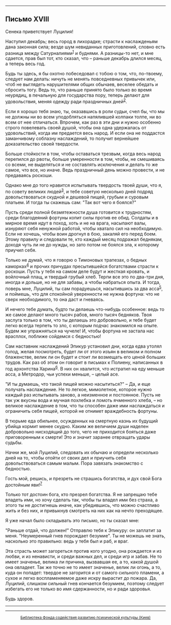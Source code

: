

* * *

## Письмо XVIII

Сенека приветствует Луцилия!

Наступил декабрь; весь город в лихорадке; страсти к наслажденьям дана законная сила; везде шум невиданных приготовлений, словно есть разница между Сатурналиями<sup>[1](refer.htm#pXVIII-1)</sup> и буднями. А разницы-то нет, и мне сдается, прав был тот, кто сказал, что – раньше декабрь длился месяц, а теперь весь год.

Будь ты здесь, я бы охотно побеседовал с тобою о том, что, по-твоему, следует нам делать: ничуть не менять повседневных привычек или, чтоб не выглядеть нарушителями общих обычаев, веселее обедать и сбросить тогу. Ведь то, что раньше принято было только во время неурядиц, в печальную для государства пору, теперь делают для удовольствия, меняя одежду ради праздничных дней<sup>[2](refer.htm#pXVIII-2)</sup>.

Если я хорошо тебя знаю, ты, оказавшись в роли судьи, счел бы, что мы не должны ни во всем уподобляться напялившей колпаки толпе, ни во всем от нее отличаться. Впрочем, как раз в эти дни и нужно особенно строго повелевать своей душой, чтобы она одна удержалась от удовольствий, когда им предается весь народ. И если она не поддастся заманчивому соблазну наслаждений, то получит вернейшее доказательство своей твердости.

Больше стойкости в том, чтобы оставаться трезвым, когда весь народ перепился до рвоты, больше умеренности в том, чтобы, не смешиваясь со всеми, не выделяться и не составлять исключения и делать то же самое, что все, но иначе. Ведь праздничный день можно провести, и не предаваясь роскоши.

Однако мне до того нравится испытывать твердость твоей души, что я, по совету великих людей<sup>[3](refer.htm#pXVIII-3)</sup>, и тебе советую несколько дней подряд довольствоваться скудной и дешевой пищей, грубым и суровым платьем. И тогда ты скажешь сам: "Так вот чего я боялся?"

Пусть среди полной безмятежности душа готовится к трудностям, среди благодеяний фортуны копит силы против ее обид. Солдаты и в мирное время идут в поход, хоть и не на врага, насыпают валы, изнуряют себя ненужной работой, чтобы хватало сил на необходимую. Если не хочешь, чтобы воин дрогнул в бою, закаляй его перед боем. Этому правилу и следовали те, кто каждый месяц подражал беднякам, доходя чуть ли не до нужды, но зато потом не боялся зла, к которому приучил себя.

Только не думай, что я говорю о Тимоновых трапезах, о бедных каморках<sup>[4](refer.htm#pXVIII-4)</sup> и прочих причудах пресытившейся богатствами страсти к роскоши. Пусть у тебя на самом деле будут и жесткая кровать, и войлочный плащ, и твердый грубый хлеб. Терпи все это по два-три дня, иногда и дольше, но не для забавы, а чтобы набраться опыта. И тогда, поверь мне, Луцилий, ты сам порадуешься, насытившись за два асса<sup>[5](refer.htm#pXVIII-5)</sup>, и поймешь, что для спокойной уверенности не нужна фортуна: что не сверх необходимого, то она даст и гневаясь.

И нечего тебе думать, будто ты делаешь что-нибудь особенное: ведь то же самое делают много тысяч рабов, много тысяч бедняков. Твоя заслуга только в том, что ты делаешь это добровольно, и тебе будет легко всегда терпеть то зло, с которым подчас знакомился на опыте. Будем же упражняться на чучеле! И, чтобы фортуна не застала нас врасплох, поближе сойдемся с бедностью!

Сам наставник наслаждений Эпикур установил дни, когда едва утолял голод, желая посмотреть, будет ли от этого изъян в великом и полном блаженстве, велик ли он будет и стоит ли возмещать его ценой больших трудов. Как раз об этом он говорит в письмах к Полиену, написанных в год архонтства Харина<sup>[6](refer.htm#pXVIII-6)</sup>. В них он хвалится, что истратил на еду меньше асса, а Метродор, чьи успехи меньше, – целый асе.

"И ты думаешь, что такой пищей можно насытиться?" – Да, и еще получать наслаждение. Не то легкое, мимолетное, которое нужно каждый раз испытывать заново, а неизменное и постоянное. Пусть не так уж вкусны вода и мучная похлебка и ломоть ячменного хлеба, – но великое наслаждение в том, что ты способен даже ими наслаждаться и ограничить себя пищей, которой не отнимет враждебность фортуны.

В тюрьме еда обильнее, осужденных на смертную казнь их будущий убийца кормит менее скудно. Каким же величием души наделен добровольно нисходящий до того, чего не приходится бояться даже приговоренным к смерти! Это и значит заранее отвращать удары судьбы.

Начни же, мой Луцилий, следовать их обычаю и определи несколько дней на то, чтобы отойти от своих дел и приучить себя довольствоваться самым малым. Пора завязать знакомство с бедностью.

Гость мой, решись, и презреть не страшись богатства, и дух свой Бога достойным яви!<sup>[7](refer.htm#pXVIII-7)</sup>

Только тот достоин бога, кто презрел богатства. Я не запрещаю тебе владеть ими, но хочу сделать так, чтобы ты владел ими без страха, а этого ты не достигнешь иначе, как убедившись, что можно счастливо жить и без них, и привыкнув смотреть на них как на нечто преходящее.

Я уже начал было складывать это письмо, но ты сказал мне:

"Раньше отдай, что должен!" Отправлю тебя к Эпикуру: он заплатит за меня. "Неумеренный гнев порождает безумие". Ты не можешь не знать, насколько это правильно: ведь у тебя был и раб, и враг.

Эта страсть может загореться против кого угодно, она рождается и из любви, и из ненависти, и среди важных дел, и среди игр и забав. Не то имеет значенье, велика ли причина, вызвавшая ее, а то, какой душой она овладеет. Так же точно не то имеет значенье, велик ли огонь, а то, куда он попадет: твердое не загорится и от самого сильного пламени, а сухое и легко воспламеняемое даже искру вырастит до пожара. Да, Луцилий, слишком сильный гнев кончается безумием, поэтому следует избегать его не только во имя сдержанности, но и ради здоровья.

Будь здоров.

<div align="center">

* * *



* * *

[<small>Библиотека Фонда содействия развитию психической культуры (Киев)</small>](mailto:webmaster@psylib.kiev.ua)</div>